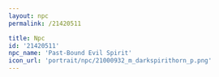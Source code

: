 ```yaml
---
layout: npc
permalink: /21420511

title: Npc
id: '21420511'
npc_name: 'Past-Bound Evil Spirit'
icon_url: 'portrait/npc/21000932_m_darkspirithorn_p.png'
---
```

